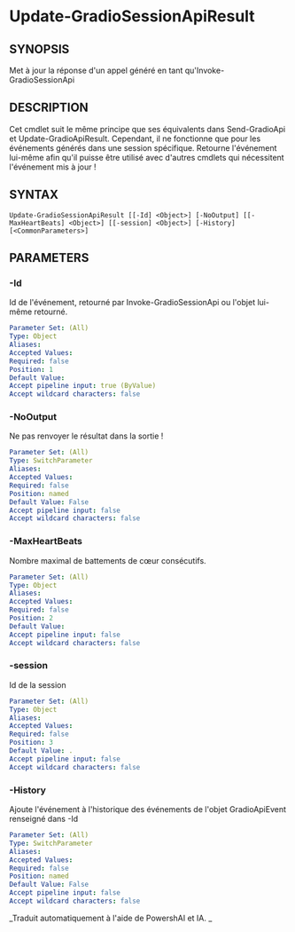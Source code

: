 ﻿---
external help file: powershai-help.xml
schema: 2.0.0
powershai: true
---

# Update-GradioSessionApiResult

## SYNOPSIS <!--!= @#Synop !-->
Met à jour la réponse d'un appel généré en tant qu'Invoke-GradioSessionApi

## DESCRIPTION <!--!= @#Desc !-->
Cet cmdlet suit le même principe que ses équivalents dans Send-GradioApi et Update-GradioApiResult.
Cependant, il ne fonctionne que pour les événements générés dans une session spécifique.
Retourne l'événement lui-même afin qu'il puisse être utilisé avec d'autres cmdlets qui nécessitent l'événement mis à jour !

## SYNTAX <!--!= @#Syntax !-->

```
Update-GradioSessionApiResult [[-Id] <Object>] [-NoOutput] [[-MaxHeartBeats] <Object>] [[-session] <Object>] [-History] [<CommonParameters>]
```

## PARAMETERS <!--!= @#Params !-->

### -Id
Id de l'événement, retourné par Invoke-GradioSessionApi ou l'objet lui-même retourné.

```yml
Parameter Set: (All)
Type: Object
Aliases: 
Accepted Values: 
Required: false
Position: 1
Default Value: 
Accept pipeline input: true (ByValue)
Accept wildcard characters: false
```

### -NoOutput
Ne pas renvoyer le résultat dans la sortie !

```yml
Parameter Set: (All)
Type: SwitchParameter
Aliases: 
Accepted Values: 
Required: false
Position: named
Default Value: False
Accept pipeline input: false
Accept wildcard characters: false
```

### -MaxHeartBeats
Nombre maximal de battements de cœur consécutifs.

```yml
Parameter Set: (All)
Type: Object
Aliases: 
Accepted Values: 
Required: false
Position: 2
Default Value: 
Accept pipeline input: false
Accept wildcard characters: false
```

### -session
Id de la session

```yml
Parameter Set: (All)
Type: Object
Aliases: 
Accepted Values: 
Required: false
Position: 3
Default Value: .
Accept pipeline input: false
Accept wildcard characters: false
```

### -History
Ajoute l'événement à l'historique des événements de l'objet GradioApiEvent renseigné dans -Id

```yml
Parameter Set: (All)
Type: SwitchParameter
Aliases: 
Accepted Values: 
Required: false
Position: named
Default Value: False
Accept pipeline input: false
Accept wildcard characters: false
```




<!--PowershaiAiDocBlockStart-->
_Traduit automatiquement à l'aide de PowershAI et IA. 
_
<!--PowershaiAiDocBlockEnd-->
